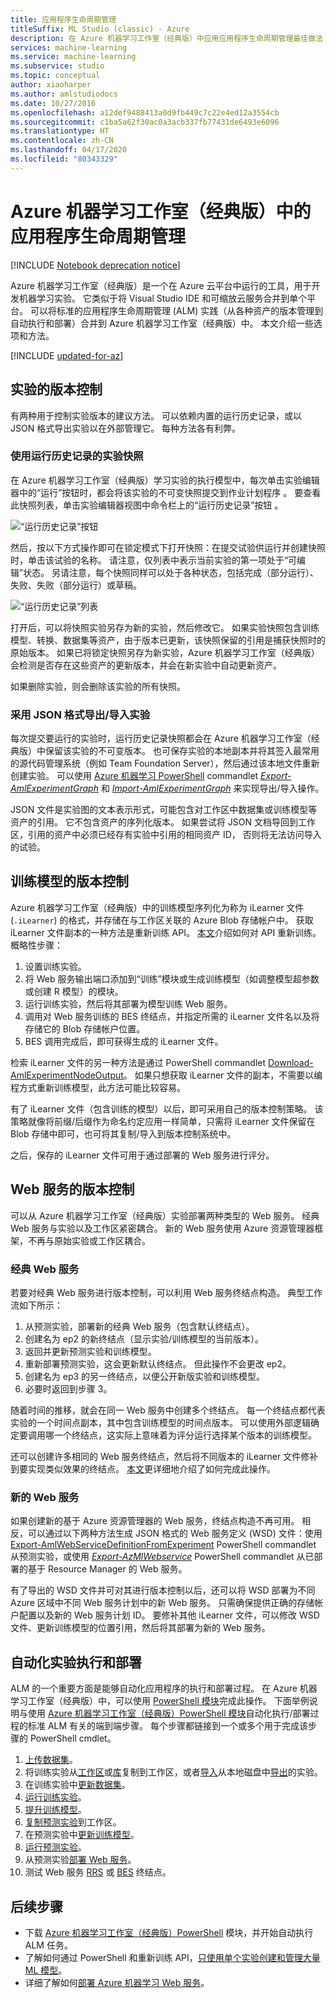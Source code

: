 ```yaml
---
title: 应用程序生命周期管理
titleSuffix: ML Studio (classic) - Azure
description: 在 Azure 机器学习工作室（经典版）中应用应用程序生命周期管理最佳做法
services: machine-learning
ms.service: machine-learning
ms.subservice: studio
ms.topic: conceptual
author: xiaoharper
ms.author: amlstudiodocs
ms.date: 10/27/2016
ms.openlocfilehash: a12def9488413a0d9fb449c7c22e4ed12a3554cb
ms.sourcegitcommit: c1ba5a62f30ac0a3acb337fb77431de6493e6096
ms.translationtype: HT
ms.contentlocale: zh-CN
ms.lasthandoff: 04/17/2020
ms.locfileid: "80343329"
---
```

# <a name="application-lifecycle-management-in-azure-machine-learning-studio-classic"></a>Azure 机器学习工作室（经典版）中的应用程序生命周期管理

[!INCLUDE [Notebook deprecation notice](../../../includes/aml-studio-notebook-notice.md)]

Azure 机器学习工作室（经典版）是一个在 Azure 云平台中运行的工具，用于开发机器学习实验。 它类似于将 Visual Studio IDE 和可缩放云服务合并到单个平台。 可以将标准的应用程序生命周期管理 (ALM) 实践（从各种资产的版本管理到自动执行和部署）合并到 Azure 机器学习工作室（经典版）中。 本文介绍一些选项和方法。

[!INCLUDE [updated-for-az](../../../includes/updated-for-az.md)]

## <a name="versioning-experiment"></a>实验的版本控制
有两种用于控制实验版本的建议方法。 可以依赖内置的运行历史记录，或以 JSON 格式导出实验以在外部管理它。 每种方法各有利弊。

### <a name="experiment-snapshots-using-run-history"></a>使用运行历史记录的实验快照
在 Azure 机器学习工作室（经典版）学习实验的执行模型中，每次单击实验编辑器中的“运行”按钮时，都会将该实验的不可变快照提交到作业计划程序  。 要查看此快照列表，单击实验编辑器视图中命令栏上的“运行历史记录”按钮  。

![“运行历史记录”按钮](./media/version-control/runhistory.png)

然后，按以下方式操作即可在锁定模式下打开快照：在提交试验供运行并创建快照时，单击该试验的名称。 请注意，仅列表中表示当前实验的第一项处于“可编辑”状态。 另请注意，每个快照同样可以处于各种状态，包括完成（部分运行）、失败、失败（部分运行）或草稿。

![“运行历史记录”列表](./media/version-control/runhistorylist.png)

打开后，可以将快照实验另存为新的实验，然后修改它。 如果实验快照包含训练模型、转换、数据集等资产，由于版本已更新，该快照保留的引用是捕获快照时的原始版本。 如果已将锁定快照另存为新实验，Azure 机器学习工作室（经典版）会检测是否存在这些资产的更新版本，并会在新实验中自动更新资产。

如果删除实验，则会删除该实验的所有快照。

### <a name="exportimport-experiment-in-json-format"></a>采用 JSON 格式导出/导入实验
每次提交要运行的实验时，运行历史记录快照都会在 Azure 机器学习工作室（经典版）中保留该实验的不可变版本。 也可保存实验的本地副本并将其签入最常用的源代码管理系统（例如 Team Foundation Server），然后通过该本地文件重新创建实验。 可以使用 [Azure 机器学习 PowerShell](https://aka.ms/amlps) commandlet [*Export-AmlExperimentGraph*](https://github.com/hning86/azuremlps#export-amlexperimentgraph) 和 [*Import-AmlExperimentGraph*](https://github.com/hning86/azuremlps#import-amlexperimentgraph) 来实现导出/导入操作。

JSON 文件是实验图的文本表示形式，可能包含对工作区中数据集或训练模型等资产的引用。 它不包含资产的序列化版本。 如果尝试将 JSON 文档导回到工作区，引用的资产中必须已经存有实验中引用的相同资产 ID， 否则将无法访问导入的试验。

## <a name="versioning-trained-model"></a>训练模型的版本控制
Azure 机器学习工作室（经典版）中的训练模型序列化为称为 iLearner 文件 (`.iLearner`) 的格式，并存储在与工作区关联的 Azure Blob 存储帐户中。 获取 iLearner 文件副本的一种方法是重新训练 API。 [本文](/machine-learning/studio/retrain-machine-learning-model)介绍如何对 API 重新训练。 概略性步骤：

1. 设置训练实验。
2. 将 Web 服务输出端口添加到“训练”模块或生成训练模型（如调整模型超参数或创建 R 模型）的模块。
3. 运行训练实验，然后将其部署为模型训练 Web 服务。
4. 调用对 Web 服务训练的 BES 终结点，并指定所需的 iLearner 文件名以及将存储它的 Blob 存储帐户位置。
5. BES 调用完成后，即可获得生成的 iLearner 文件。

检索 iLearner 文件的另一种方法是通过 PowerShell commandlet [Download-AmlExperimentNodeOutput](https://github.com/hning86/azuremlps#download-amlexperimentnodeoutput)。 如果只想获取 iLearner 文件的副本，不需要以编程方式重新训练模型，此方法可能比较容易。

有了 iLearner 文件（包含训练的模型）以后，即可采用自己的版本控制策略。 该策略就像将前缀/后缀作为命名约定应用一样简单，只需将 iLearner 文件保留在 Blob 存储中即可，也可将其复制/导入到版本控制系统中。

之后，保存的 iLearner 文件可用于通过部署的 Web 服务进行评分。

## <a name="versioning-web-service"></a>Web 服务的版本控制
可以从 Azure 机器学习工作室（经典版）实验部署两种类型的 Web 服务。 经典 Web 服务与实验以及工作区紧密耦合。 新的 Web 服务使用 Azure 资源管理器框架，不再与原始实验或工作区耦合。

### <a name="classic-web-service"></a>经典 Web 服务
若要对经典 Web 服务进行版本控制，可以利用 Web 服务终结点构造。 典型工作流如下所示：

1. 从预测实验，部署新的经典 Web 服务（包含默认终结点）。
2. 创建名为 ep2 的新终结点（显示实验/训练模型的当前版本）。
3. 返回并更新预测实验和训练模型。
4. 重新部署预测实验，这会更新默认终结点。 但此操作不会更改 ep2。
5. 创建名为 ep3 的另一终结点，以便公开新版实验和训练模型。
6. 必要时返回到步骤 3。

随着时间的推移，就会在同一 Web 服务中创建多个终结点。 每一个终结点都代表实验的一个时间点副本，其中包含训练模型的时间点版本。 可以使用外部逻辑确定要调用哪一个终结点，这实际上意味着为评分运行选择某个版本的训练模型。

还可以创建许多相同的 Web 服务终结点，然后将不同版本的 iLearner 文件修补到要实现类似效果的终结点。 [本文](create-models-and-endpoints-with-powershell.md)更详细地介绍了如何完成此操作。

### <a name="new-web-service"></a>新的 Web 服务
如果创建新的基于 Azure 资源管理器的 Web 服务，终结点构造不再可用。 相反，可以通过以下两种方法生成 JSON 格式的 Web 服务定义 (WSD) 文件：使用 [Export-AmlWebServiceDefinitionFromExperiment](https://github.com/hning86/azuremlps#export-amlwebservicedefinitionfromexperiment) PowerShell commandlet 从预测实验，或使用 [*Export-AzMlWebservice*](https://docs.microsoft.com/powershell/module/az.machinelearning/export-azmlwebservice) PowerShell commandlet 从已部署的基于 Resource Manager 的 Web 服务。

有了导出的 WSD 文件并可对其进行版本控制以后，还可以将 WSD 部署为不同 Azure 区域中不同 Web 服务计划中的新 Web 服务。 只需确保提供正确的存储帐户配置以及新的 Web 服务计划 ID。 要修补其他 iLearner 文件，可以修改 WSD 文件、更新训练模型的位置引用，然后将其部署为新的 Web 服务。

## <a name="automate-experiment-execution-and-deployment"></a>自动化实验执行和部署
ALM 的一个重要方面是能够自动化应用程序的执行和部署过程。 在 Azure 机器学习工作室（经典版）中，可以使用 [PowerShell 模块](https://aka.ms/amlps)完成此操作。 下面举例说明与使用 [Azure 机器学习工作室（经典版）PowerShell 模块](https://aka.ms/amlps)自动化执行/部署过程的标准 ALM 有关的端到端步骤。 每个步骤都链接到一个或多个用于完成该步骤的 PowerShell cmdlet。

1. [上传数据集](https://github.com/hning86/azuremlps#upload-amldataset)。
2. 将训练实验从[工作区](https://github.com/hning86/azuremlps#copy-amlexperiment)或[库](https://github.com/hning86/azuremlps#copy-amlexperimentfromgallery)复制到工作区，或者[导入](https://github.com/hning86/azuremlps#import-amlexperimentgraph)从本地磁盘中[导出](https://github.com/hning86/azuremlps#export-amlexperimentgraph)的实验。
3. 在训练实验中[更新数据集](https://github.com/hning86/azuremlps#update-amlexperimentuserasset)。
4. [运行训练实验](https://github.com/hning86/azuremlps#start-amlexperiment)。
5. [提升训练模型](https://github.com/hning86/azuremlps#promote-amltrainedmodel)。
6. [复制预测实验](https://github.com/hning86/azuremlps#copy-amlexperiment)到工作区。
7. 在预测实验中[更新训练模型](https://github.com/hning86/azuremlps#update-amlexperimentuserasset)。
8. [运行预测实验](https://github.com/hning86/azuremlps#start-amlexperiment)。
9. 从预测实验[部署 Web 服务](https://github.com/hning86/azuremlps#new-amlwebservice)。
10. 测试 Web 服务 [RRS](https://github.com/hning86/azuremlps#invoke-amlwebservicerrsendpoint) 或 [BES](https://github.com/hning86/azuremlps#invoke-amlwebservicebesendpoint) 终结点。

## <a name="next-steps"></a>后续步骤
* 下载 [Azure 机器学习工作室（经典版）PowerShell](https://aka.ms/amlps) 模块，并开始自动执行 ALM 任务。
* 了解如何通过 PowerShell 和重新训练 API，[只使用单个实验创建和管理大量 ML 模型](create-models-and-endpoints-with-powershell.md)。
* 详细了解如何[部署 Azure 机器学习 Web 服务](deploy-a-machine-learning-web-service.md)。
